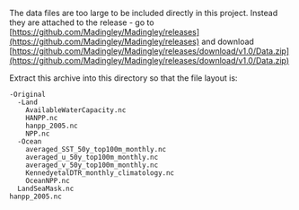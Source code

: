 The data files are too large to be included directly in this project. Instead they are attached to the release - go to [https://github.com/Madingley/Madingley/releases](https://github.com/Madingley/Madingley/releases) and download
[https://github.com/Madingley/Madingley/releases/download/v1.0/Data.zip](https://github.com/Madingley/Madingley/releases/download/v1.0/Data.zip)

Extract this archive into this directory so that the file layout is:

```
-Original
  -Land
    AvailableWaterCapacity.nc
    HANPP.nc
    hanpp_2005.nc
    NPP.nc
  -Ocean
    averaged_SST_50y_top100m_monthly.nc
    averaged_u_50y_top100m_monthly.nc
    averaged_v_50y_top100m_monthly.nc
    KennedyetalDTR_monthly_climatology.nc
    OceanNPP.nc
  LandSeaMask.nc
hanpp_2005.nc
```
